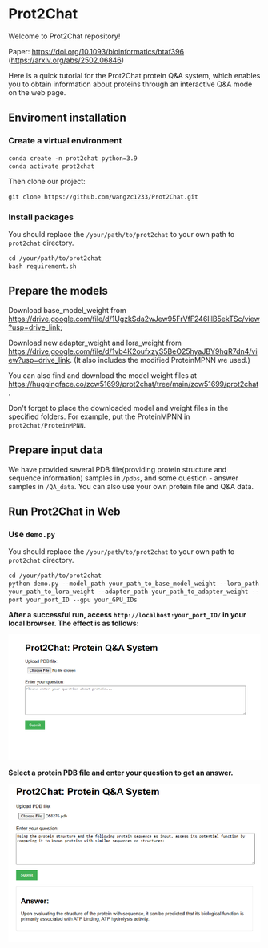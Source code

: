 # Prot2Chat

Welcome to Prot2Chat repository!

Paper: https://doi.org/10.1093/bioinformatics/btaf396 (https://arxiv.org/abs/2502.06846)

Here is a quick tutorial for the Prot2Chat protein Q&A system, which enables you to obtain information about proteins through an interactive Q&A mode on the web page.



## Enviroment installation

### Create a virtual environment

```
conda create -n prot2chat python=3.9
conda activate prot2chat
```

Then clone our project:

```
git clone https://github.com/wangzc1233/Prot2Chat.git
```

### Install packages

You should replace the `/your/path/to/prot2chat` to your own path to `prot2chat` directory.

```
cd /your/path/to/prot2chat
bash requirement.sh
```

## Prepare the models

Download base_model_weight from  https://drive.google.com/file/d/1UgzkSda2wJew95FrVfF246IilB5ekTSc/view?usp=drive_link; 

Download new adapter_weight and lora_weight from https://drive.google.com/file/d/1vb4K2oufxzyS5BeO25hyaJBY9hqR7dn4/view?usp=drive_link. (It also includes the modified ProteinMPNN we used.)

You can also find and download the model weight files at https://huggingface.co/zcw51699/prot2chat/tree/main/zcw51699/prot2chat.

Don't forget to place the downloaded model and weight files in the specified folders. For example, put the ProteinMPNN in `prot2chat/ProteinMPNN`.
## Prepare input data

We have provided several PDB file(providing protein structure and sequence information) samples in `/pdbs`, and some question - answer samples in `/QA_data`. You can also use your own protein file and Q&A data.


## Run Prot2Chat in Web

### Use `demo.py`

You should replace the `/your/path/to/prot2chat` to your own path to `prot2chat` directory.

```
cd /your/path/to/prot2chat
python demo.py --model_path your_path_to_base_model_weight --lora_path your_path_to_lora_weight --adapter_path your_path_to_adapter_weight --port your_port_ID --gpu your_GPU_IDs
```

**After a successful run, access `http://localhost:your_port_ID/` in your local browser. The effect is as follows:**

![p1](prot2chat/pic/p1.png)

**Select a protein PDB file and enter your question to get an answer.**

![p2](prot2chat/pic/p2.png)
